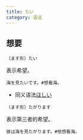 ```yaml
---
title: たい
category: 语法
---
```


## 想要

`〔ます形〕たい`

表示希望。

```example
海を見たいです。#想看海。
```

- 同义语法[ほしい](hosii)

`〔ます形〕たがります`

表示第三者的希望。

```example
彼は海を見たがります。#他想看海。
```
